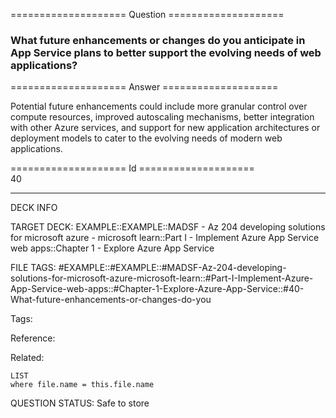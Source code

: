 ==================== Question ====================  

### What future enhancements or changes do you anticipate in App Service plans to better support the evolving needs of web applications?  

==================== Answer ====================  

Potential future enhancements could include more granular control over compute resources, improved autoscaling mechanisms, better integration with other Azure services, and support for new application architectures or deployment models to cater to the evolving needs of modern web applications.

==================== Id ====================  
40

---

DECK INFO

TARGET DECK: EXAMPLE::EXAMPLE::MADSF - Az 204 developing solutions for microsoft azure - microsoft learn::Part I - Implement Azure App Service web apps::Chapter 1 - Explore Azure App Service

FILE TAGS: #EXAMPLE::#EXAMPLE::#MADSF-Az-204-developing-solutions-for-microsoft-azure-microsoft-learn::#Part-I-Implement-Azure-App-Service-web-apps::#Chapter-1-Explore-Azure-App-Service::#40-What-future-enhancements-or-changes-do-you

Tags:

Reference:

Related:

```dataview
LIST
where file.name = this.file.name
```
QUESTION STATUS: Safe to store
